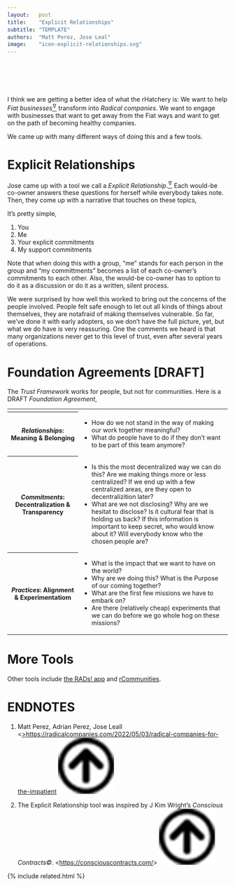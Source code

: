 ```yaml
---
layout:   post
title:    "Explicit Relationships"
subtitle: "TEMPLATE"
authors:  "Matt Perez, Jose Leal"
image:    "icon-explicit-relationships.svg"
---
```


<div style="display:none; ">
 <p>I think we know what the rHatchery is: We want to help <span class="_paradigm">Fiat</span> businesses transform into healthy companies. And we are developing tools: transformation agreements.</p>
</div>

<h1>&nbsp;</h1>
 <p>I think we are getting a better idea of what the rHatchery is: We want to help <em><span class="_paradigm">Fiat</span> businesses</em><a href="#en01"><sup id="bm01">&hairsp;&nabla;&hairsp;</sup></a> transform into <em><span class="_paradigm">Radical</span> companies</em>. We want to engage with businesses that want to get away from the <span class="_paradigm">Fiat</span> ways and want to get on the path of becoming healthy companies.</p>
 <p>We came up with many different ways of doing this and a few tools.</p>

<h1>Explicit Relationships</h1>
 <p>Jose came up with a tool we call a <em>Explicit Relationship</em>.<a href="#en02"><sup id="bm02">&hairsp;&nabla;&hairsp;</sup></a> Each would-be co-owner answers these questions for herself while everybody takes note. Then, they come up with a narrative that touches on these topics,</p>
 <p>It&rsquo;s pretty simple,</p>
  <ol>
   <li>You</li>
   <li>Me</li>
   <li>Your explicit commitments</li>
   <li>My support commitments</li>
  </ol>
 <p>Note that when doing this with a group, &ldquo;me&rdquo; stands for each person in the group and &ldquo;my committments&rdquo; becomes a list of each co-owner&rsquo;s commitments to each other. Also, the would-be co-owner has to option to do it as a discussion or do it as a written, silent process.</p>
 <p>We were surprised by how well this worked to bring out the concerns of the people involved. People felt safe enough to let out all kinds of things about themselves, they are notafraid of making themselves vulnerable. So far, we&rsquo;ve done it with early adopters, so we don&rsquo;t have the full picture, yet, but what we do have is very reassuring. One the comments we heard is that many organizations never get to this level of trust, even after several years of operations.</p>

<h1>Foundation Agreements [DRAFT]</h1>
 <p>The <em>Trust Framework</em> works for people, but not for communities. Here is a DRAFT <em>Foundation Agreement</em>,</p>
  <div class="_center">
   <table class="_h2table">
     <tr>
      <td class="_spacer"></td>
     </tr>
     <tr>
      <th style="3in; "><em style="text-align:left; ">Relationships</em>: Meaning & Belonging</th>
      <td>
       <ul>
        <li>How do we not stand in the way of making our work together meaningful?</li>
        <li>What do people have to do if they don&rsquo;t want to be part of this team anymore?</li>
       </ul>
      </td>
     </tr>
     <tr>
      <th><em style="text-align:left; ">Commitments</em>: Decentralization & Transparency</th>
      <td>
       <ul>
        <li>Is this the most decentralized way we can do this? Are we making things more or less centralized? If we end up with a few centralized areas,  are they open to decentralizition later?</li>
        <li>What are we not disclosing? Why are we hesitat to disclose? Is it cultural fear that is holding us back? If this information is important to keep secret, who would know about it? Will everybody know who the chosen people are?</li>
       </ul>
      </td>
     </tr>
     <tr>
      <th><em style="text-align:left; ">Practices</em>: Alignment & Experimentatiom</th>
      <td>
       <ul>
        <li>What is the impact that we want to have on the world?</li>
        <li>Why are we doing this? What is the Purpose of our coming together?</li>
        <li>What are the first few missions we have to embark on?</li>
        <li>Are there (relatively cheap) experiments that we can do before we go whole hog on these missions?</li>
       </ul>
      </td>
     </tr>
   </table>
  </div>

<h1>More Tools</h1>
 <p>Other tools include <a href="https://radicalcompanies.com/2022/09/20/rtools-rads-app" target="_blank">the RADs! app</a> and <a href="https://radicalcompanies.com/2022/09/21/rtools-rcommuniy-and-core" target="_blank">rCommunities</a>.</p>

<h1 class="_section">ENDNOTES</h1>
 <ol>
 <li id="en01">
  <p class="_list-item">
    Matt Perez, Adrian Perez, Jose Leall
   <<a href="https://radicalcompanies.com/2022/05/03/radical-companies-for-the-impatient" target="_blank">>https://radicalcompanies.com/2022/05/03/radical-companies-for-the-impatient</a>
   <a class="_uparrow" href="#bm01"><img src="/assets/img/arrow-up-icon.png"></a>
  </p>
 </li>
 <li id="en02">
  <p class="_list-item">
    The Explicit Relationship tool was inspired by J Kim Wright&rsquo;s <em>Conscious Contracts&copy;</em>.
   <<a href="https://consciouscontracts.com/" target="_blank">https://consciouscontracts.com/</a>>
   <a class="_uparrow" href="#bm02"><img src="/assets/img/arrow-up-icon.png"></a>
  </p>
 </li>
 </ol>

{% include related.html %}
